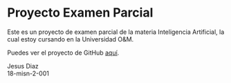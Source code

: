 <html lang="es">
<head>
    <meta charset="UTF-8">
    <meta name="viewport" content="width=device-width, initial-scale=1.0">
    <title>Proyecto Examen Parcial</title>
</head>
<body>
    <h1>Proyecto Examen Parcial</h1>
    <p>Este es un proyecto de examen parcial de la materia Inteligencia Artificial, la cual estoy cursando en la Universidad O&M.</p>
    <p>Puedes ver el proyecto de GitHub <a href="https://github.com/jesusdiazm/ExamenParcial.git">aquí</a>.</p>
    <footer>
        <p>Jesus Diaz<br>18-misn-2-001</p>
    </footer>
</body>
</html>
